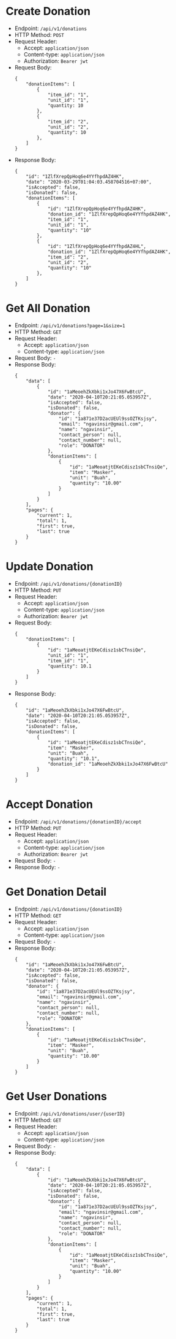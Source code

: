 # Create Donation

* Endpoint: `/api/v1/donations`
* HTTP Method: `POST`
* Request Header:
    * Accept: `application/json`
    * Content-type: `application/json`
    * Authorization: `Bearer jwt`
* Request Body:
    ```
    {
        "donationItems": [
            {
                "item_id": "1",
                "unit_id": "1",
                "quantity: 10
            },
            {
                "item_id": "2",
                "unit_id": "2",
                "quantity": 10
            },
        ]
    }
    ```
* Response Body:
    ```
    {
        "id": "1ZlfXrepQpHoq6e4YYfhpdAZ4HK",
        "date": "2020-03-29T01:04:03.458704516+07:00",
        "isAccepted": false,
        "isDonated": false,
        "donationItems": [
            {
                "id": "1ZlfXrepQpHoq6e4YYfhpdAZ4HK",
                "donation_id": "1ZlfXrepQpHoq6e4YYfhpdAZ4HK",
                "item_id": "1",
                "unit_id": "1",
                "quantity": "10"
            },
            {
                "id": "1ZlfXrepQpHoq6e4YYfhpdAZ4HL",
                "donation_id": "1ZlfXrepQpHoq6e4YYfhpdAZ4HK",
                "item_id": "2",
                "unit_id": "2",
                "quantity": "10"
            },
        ]
    }
    ```

# Get All Donation

* Endpoint: `/api/v1/donations?page=1&size=1`
* HTTP Method: `GET`
* Request Header:
    * Accept: `application/json`
    * Content-type: `application/json`
* Request Body: `-`
* Response Body:
    ```
    {
        "data": [
            {
                "id": "1aMeoehZkXbki1xJo47X6FwBtcU",
                "date": "2020-04-10T20:21:05.053957Z",
                "isAccepted": false,
                "isDonated": false,
                "donator": {
                    "id": "1a871e37D2acUEUl9ssOZTKsjsy",
                    "email": "ngavinsir@gmail.com",
                    "name": "ngavinsir",
                    "contact_person": null,
                    "contact_number": null,
                    "role": "DONATOR"
                },
                "donationItems": [
                    {
                        "id": "1aMeoatjtEKeCdisz1sbCTnsiQe",
                        "item": "Masker",
                        "unit": "Buah",
                        "quantity": "10.00"
                    }
                ]
            }
        ],
        "pages": {
            "current": 1,
            "total": 1,
            "first": true,
            "last": true
        }
    }
    ```

# Update Donation

* Endpoint: `/api/v1/donations/{donationID}`
* HTTP Method: `PUT`
* Request Header:
    * Accept: `application/json`
    * Content-type: `application/json`
    * Authorization: `Bearer jwt`
* Request Body:
    ```
    {
        "donationItems": [
            {
                "id": "1aMeoatjtEKeCdisz1sbCTnsiQe",
                "unit_id": "1",
                "item_id": "1",
                "quantity": 10.1
            }
        ]
    }
    ```
* Response Body:
    ```
    {
        "id": "1aMeoehZkXbki1xJo47X6FwBtcU",
        "date": "2020-04-10T20:21:05.053957Z",
        "isAccepted": false,
        "isDonated": false,
        "donationItems": [
            {
                "id": "1aMeoatjtEKeCdisz1sbCTnsiQe",
                "item": "Masker",
                "unit": "Buah",
                "quantity": "10.1",
                "donation_id": "1aMeoehZkXbki1xJo47X6FwBtcU"
            }
        ]
    }
    ```

# Accept Donation

* Endpoint: `/api/v1/donations/{donationID}/accept`
* HTTP Method: `PUT`
* Request Header:
    * Accept: `application/json`
    * Content-type: `application/json`
    * Authorization: `Bearer jwt`
* Request Body: `-`
* Response Body: `-`

# Get Donation Detail

* Endpoint: `/api/v1/donations/{donationID}`
* HTTP Method: `GET`
* Request Header:
    * Accept: `application/json`
    * Content-type: `application/json`
* Request Body: `-`
* Response Body:
    ```
    {
        "id": "1aMeoehZkXbki1xJo47X6FwBtcU",
        "date": "2020-04-10T20:21:05.053957Z",
        "isAccepted": false,
        "isDonated": false,
        "donator": {
            "id": "1a871e37D2acUEUl9ssOZTKsjsy",
            "email": "ngavinsir@gmail.com",
            "name": "ngavinsir",
            "contact_person": null,
            "contact_number": null,
            "role": "DONATOR"
        },
        "donationItems": [
            {
                "id": "1aMeoatjtEKeCdisz1sbCTnsiQe",
                "item": "Masker",
                "unit": "Buah",
                "quantity": "10.00"
            }
        ]
    }
    ```

# Get User Donations

* Endpoint: `/api/v1/donations/user/{userID}`
* HTTP Method: `GET`
* Request Header:
    * Accept: `application/json`
    * Content-type: `application/json`
* Request Body: `-`
* Response Body:
    ```
    {
        "data": [
            {
                "id": "1aMeoehZkXbki1xJo47X6FwBtcU",
                "date": "2020-04-10T20:21:05.053957Z",
                "isAccepted": false,
                "isDonated": false,
                "donator": {
                    "id": "1a871e37D2acUEUl9ssOZTKsjsy",
                    "email": "ngavinsir@gmail.com",
                    "name": "ngavinsir",
                    "contact_person": null,
                    "contact_number": null,
                    "role": "DONATOR"
                },
                "donationItems": [
                    {
                        "id": "1aMeoatjtEKeCdisz1sbCTnsiQe",
                        "item": "Masker",
                        "unit": "Buah",
                        "quantity": "10.00"
                    }
                ]
            }
        ],
        "pages": {
            "current": 1,
            "total": 1,
            "first": true,
            "last": true
        }
    }
    ```
